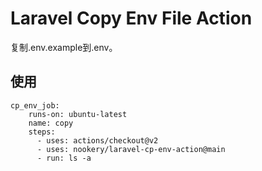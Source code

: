 # Laravel Copy Env File Action

复制.env.example到.env。

## 使用

```shell
cp_env_job:
    runs-on: ubuntu-latest
    name: copy
    steps:
      - uses: actions/checkout@v2
      - uses: nookery/laravel-cp-env-action@main
      - run: ls -a
```
